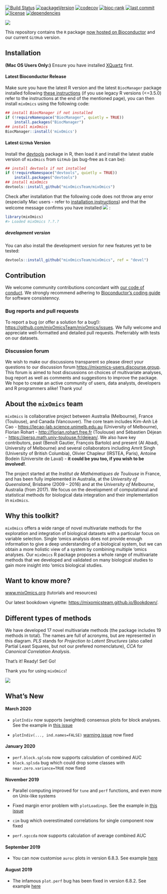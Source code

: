 
[![Build
Status](https://travis-ci.org/mixOmicsTeam/mixOmics.svg?branch=master)](https://travis-ci.org/mixOmicsTeam/mixOmics)
[![packageVersion](https://img.shields.io/badge/Package%20version-6.11.11-orange.svg?style=flat-square)](https://github.com/mixOmicsTeam/mixOmics/blob/master/DESCRIPTION)
[![codecov](https://codecov.io/gh/mixOmicsTeam/mixOmics/branch/master/graph/badge.svg)](https://codecov.io/gh/mixOmicsTeam/mixOmics)
[![bioc-rank](http://bioconductor.org/shields/downloads/release/mixOmics.svg)](http://bioconductor.org/packages/stats/bioc/mixOmics/)
[![last
commit](https://img.shields.io/github/last-commit/mixOmicsTeam/mixOmics.svg)](https://github.com/mixOmicsTeam/mixOmics/commits/master)
[![license](https://img.shields.io/badge/license-GPL%20\(%3E=%202\)-lightgrey.svg)](https://choosealicense.com/)
[![dependencies](http://bioconductor.org/shields/dependencies/release/mixOmics.svg)](http://bioconductor.org/packages/release/bioc/html/mixOmics.html#since)

![](http://mixomics.org/wp-content/uploads/2019/07/MixOmics-Logo-1.png)

This repository contains the `R` package [now hosted on
Bioconductor](http://bioconductor.org/packages/release/bioc/html/mixOmics.html)
and our current `GitHub` version.

## Installation

**(Mac OS Users Only:)** Ensure you have installed
[XQuartz](https://www.xquartz.org/) first.

#### Latest Bioconductor Release

Make sure you have the latest R version and the latest `BiocManager`
package installed following [these
instructions](https://www.bioconductor.org/install/) (if you use legacy
R versions (\<=3.5.0) refer to the instructions at the end of the
mentioned page), you can then install `mixOmics` using the following
code:

``` r
## install BiocManager if not installed
if (!requireNamespace("BiocManager", quietly = TRUE))
    install.packages("BiocManager")
## install mixOmics
BiocManager::install('mixOmics')
```

#### Latest `GitHub` Version

Install the [devtools](https://github.com/r-lib/devtools) package in R,
then load it and install the latest stable version of `mixOmics` from
`GitHub` (as bug-free as it can be):

``` r
## install devtools if not installed
if (!requireNamespace("devtools", quietly = TRUE))
    install.packages("devtools")
## install mixOmics
devtools::install_github("mixOmicsTeam/mixOmics")
```

Check after installation that the following code does not throw any
error (especially Mac users - refer to [installation
instructions](#installation)) and that the welcome message confirms you
have installed
![](https://img.shields.io/badge/Package%20version-6.11.11-orange.svg?style=flat-square)
:

``` r
library(mixOmics) 
#> Loaded mixOmics ?.?.?
```

##### development version

You can also install the development version for new features yet to be
tested:

``` r
devtools::install_github("mixOmicsTeam/mixOmics", ref = "devel")
```

## Contribution

We welcome community contributions concordant with [our code of
conduct](https://github.com/mixOmicsTeam/mixOmics/blob/master/CODE_OF_CONDUCT.md).
We strongly recommend adhering to [Bioconductor’s coding
guide](https://bioconductor.org/developers/how-to/coding-style/) for
software consistenncy.

### Bug reports and pull requests

To report a bug (or offer a solution for a bug\!):
<https://github.com/mixOmicsTeam/mixOmics/issues>. We fully welcome and
appreciate well-formatted and detailed pull requests. Preferrably with
tests on our datasets.

### Discussion forum

We wish to make our discussions transparent so please direct your
questions to our discussion forum
<https://mixomics-users.discourse.group>. This forum is aimed to host
discussions on choices of multivariate analyses, bug report as well as
comments and suggestions to improve the package. We hope to create an
active community of users, data analysts, developers and R programmers
alike\! Thank you\!

## About the `mixOmics` team

`mixOmics` is collaborative project between Australia (Melbourne),
France (Toulouse), and Canada (Vancouver). The core team includes
Kim-Anh Lê Cao - <https://lecao-lab.science.unimelb.edu.au> (University
of Melbourne), Florian Rohart - <http://florian.rohart.free.fr>
(Toulouse) and Sébastien Déjean -
<https://perso.math.univ-toulouse.fr/dejean/>. We also have key
contributors, past (Benoît Gautier, François Bartolo) and present (Al
Abadi, University of Melbourne) and several collaborators including
Amrit Singh (University of British Columbia), Olivier Chapleur (IRSTEA,
Paris), Antoine Bodein (Universite de Laval) - **it could be you too, if
you wish to be involved\!**.

The project started at the *Institut de Mathématiques de Toulouse* in
France, and has been fully implemented in Australia, at the *University
of Queensland*, Brisbane (2009 – 2016) and at the *University of
Melbourne*, Australia (from 2017). We focus on the development of
computational and statistical methods for biological data integration
and their implementation in `mixOmics`.

## Why this toolkit?

`mixOmics` offers a wide range of novel multivariate methods for the
exploration and integration of biological datasets with a particular
focus on variable selection. Single ‘omics analysis does not provide
enough information to give a deep understanding of a biological system,
but we can obtain a more holistic view of a system by combining multiple
‘omics analyses. Our `mixOmics` R package proposes a whole range of
multivariate methods that we developed and validated on many biological
studies to gain more insight into ‘omics biological studies.

## Want to know more?

www.mixOmics.org (tutorials and resources)

Our latest bookdown vignette:
<https://mixomicsteam.github.io/Bookdown/>.

## Different types of methods

We have developed 17 novel multivariate methods (the package includes 19
methods in total). The names are full of acronyms, but are represented
in this diagram. *PLS* stands for *Projection to Latent Structures*
(also called Partial Least Squares, but not our prefered nomenclature),
*CCA* for *Canonical Correlation Analysis*.

That’s it\! Ready\! Set\! Go\!

Thank you for using `mixOmics`\!

![](http://mixomics.org/wp-content/uploads/2012/04/framework-mixOmics-June2016.jpg)

## What’s New

#### March 2020

  - `plotIndiv` now supports (weighted) consensus plots for block
    analyses. See the example in [this
    issue](https://github.com/mixOmicsTeam/mixOmics/issues/57)

  - `plotIndiv(..., ind.names=FALSE)` [warning
    issue](https://github.com/mixOmicsTeam/mixOmics/issues/59) now fixed

#### January 2020

  - `perf.block.splsda` now supports calculation of combined AUC
  - `block.splsda` bug which could drop some classes with
    `near.zero.variance=TRUE` now fixed

#### November 2019

  - Parallel computing improved for `tune` and `perf` functions, and
    even more on Unix-like systems

  - Fixed margin error problem with `plotLoadings`. See the example in
    [this issue](https://github.com/mixOmicsTeam/mixOmics/issues/45)

  - `cim` bug which overestimated correlations for single component now
    fixed

  - `perf.sgccda` now supports calculation of average combined AUC

#### September 2019

  - You can now customise `auroc` plots in version 6.8.3. See example
    [here](https://github.com/mixOmicsTeam/mixOmics/issues/35)

#### August 2019

  - The infamous `plot.perf` bug has been fixed in version 6.8.2. See
    example [here](https://github.com/mixOmicsTeam/mixOmics/issues/27)
